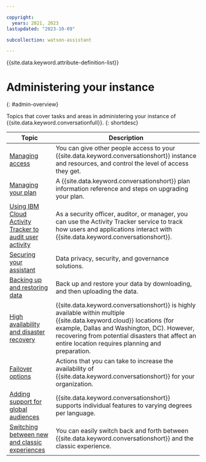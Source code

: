 ```yaml
---

copyright:
  years: 2021, 2023
lastupdated: "2023-10-09"

subcollection: watson-assistant

---
```


{{site.data.keyword.attribute-definition-list}}

# Administering your instance
{: #admin-overview}

Topics that cover tasks and areas in administering your instance of {{site.data.keyword.conversationfull}}. 
{: shortdesc}

| Topic | Description |
| --- | --- |
| [Managing access](/docs/watson-assistant?topic=watson-assistant-access-control) | You can give other people access to your {{site.data.keyword.conversationshort}} instance and resources, and control the level of access they get. |
| [Managing your plan](/docs/watson-assistant?topic=watson-assistant-admin-managing-plan) | A {{site.data.keyword.conversationshort}} plan information reference and steps on upgrading your plan. |
| [Using IBM Cloud Activity Tracker to audit user activity](/docs/watson-assistant?topic=watson-assistant-admin-auditing) | As a security officer, auditor, or manager, you can use the Activity Tracker service to track how users and applications interact with {{site.data.keyword.conversationshort}}. |
| [Securing your assistant](/docs/watson-assistant?topic=watson-assistant-admin-securing) | Data privacy, security, and governance solutions. |
| [Backing up and restoring data](/docs/watson-assistant?topic=watson-assistant-admin-backup-restore) | Back up and restore your data by downloading, and then uploading the data. |
| [High availability and disaster recovery](/docs/watson-assistant?topic=watson-assistant-admin-recovery) | {{site.data.keyword.conversationshort}} is highly available within multiple {{site.data.keyword.cloud}} locations (for example, Dallas and Washington, DC). However, recovering from potential disasters that affect an entire location requires planning and preparation. |
| [Failover options](/docs/watson-assistant?topic=watson-assistant-admin-failover) | Actions that you can take to increase the availability of {{site.data.keyword.conversationshort}} for your organization. |
| [Adding support for global audiences](/docs/watson-assistant?topic=watson-assistant-admin-language-support) | {{site.data.keyword.conversationshort}} supports individual features to varying degrees per language. |
| [Switching between new and classic experiences](/docs/watson-assistant?topic=watson-assistant-switch-experience) | You can easily switch back and forth between {{site.data.keyword.conversationshort}} and the classic experience. |
